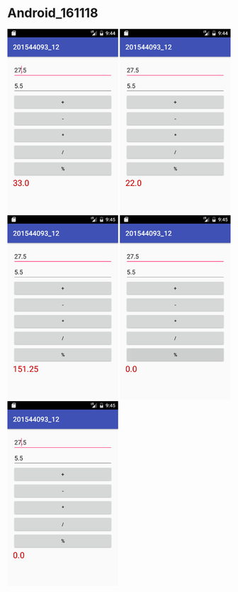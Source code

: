 # Android_161118

<img src="https://github.com/leeym008/Android_161118/blob/master/app/img/Screenshot_1.png" width="250">
<img src="https://github.com/leeym008/Android_161118/blob/master/app/img/Screenshot_2.png" width="250">
<img src="https://github.com/leeym008/Android_161118/blob/master/app/img/Screenshot_3.png" width="250">
<img src="https://github.com/leeym008/Android_161118/blob/master/app/img/Screenshot_4.png" width="250">
<img src="https://github.com/leeym008/Android_161118/blob/master/app/img/Screenshot_5.png" width="250">
